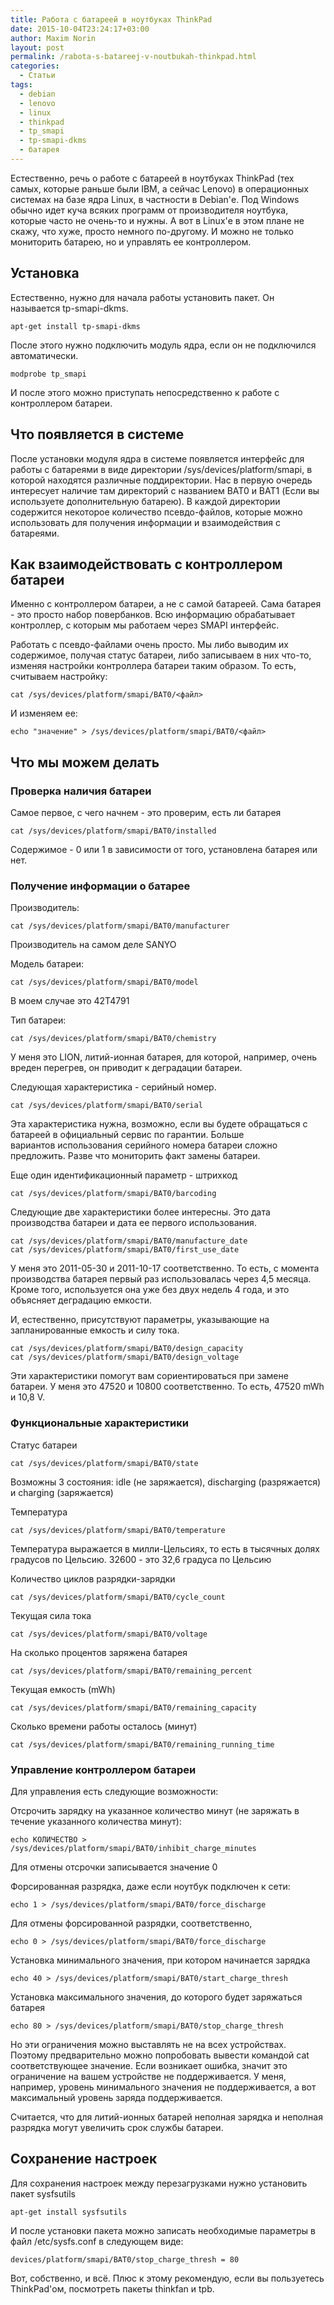 ```yaml
---
title: Работа с батареей в ноутбуках ThinkPad
date: 2015-10-04T23:24:17+03:00
author: Maxim Norin
layout: post
permalink: /rabota-s-batareej-v-noutbukah-thinkpad.html
categories:
  - Статьи
tags:
  - debian
  - lenovo
  - linux
  - thinkpad
  - tp_smapi
  - tp-smapi-dkms
  - батарея
---
```

Естественно, речь о работе с батареей в ноутбуках ThinkPad (тех самых, которые раньше были IBM, а сейчас Lenovo) в операционных системах на базе ядра Linux, в частности в Debian'е. Под Windows обычно идет куча всяких программ от производителя ноутбука, которые часто не очень-то и нужны. А вот в Linux'е в этом плане не скажу, что хуже, просто немного по-другому. И можно не только мониторить батарею, но и управлять ее контроллером.<!--more-->
## Установка
Естественно, нужно для начала работы установить пакет. Он называется tp-smapi-dkms.
```
apt-get install tp-smapi-dkms
```
После этого нужно подключить модуль ядра, если он не подключился автоматически.
```
modprobe tp_smapi
```
И после этого можно приступать непосредственно к работе с контроллером батареи.

## Что появляется в системе
После установки модуля ядра в системе появляется интерфейс для работы с батареями в виде директории /sys/devices/platform/smapi, в которой находятся различные поддиректории. Нас в первую очередь интересует наличие там директорий с названием BAT0 и BAT1 (Если вы используете дополнительную батарею). В каждой директории содержится некоторое количество псевдо-файлов, которые можно использовать для получения информации и взаимодействия с батареями.

## Как взаимодействовать с контроллером батареи
Именно с контроллером батареи, а не с самой батареей. Сама батарея - это просто набор повербанков. Всю информацию обрабатывает контроллер, с которым мы работаем через SMAPI интерфейс.

Работать с псевдо-файлами очень просто. Мы либо выводим их содержимое, получая статус батареи, либо записываем в них что-то, изменяя настройки контроллера батареи таким образом. То есть, считываем настройку:
```
cat /sys/devices/platform/smapi/BAT0/<файл>
```
И изменяем ее:
```
echo "значение" > /sys/devices/platform/smapi/BAT0/<файл>
```

## Что мы можем делать

### Проверка наличия батареи
Самое первое, с чего начнем - это проверим, есть ли батарея
```
cat /sys/devices/platform/smapi/BAT0/installed
```
Содержимое - 0 или 1 в зависимости от того, установлена батарея или нет.

### Получение информации о батарее
Производитель:
```
cat /sys/devices/platform/smapi/BAT0/manufacturer
```
Производитель на самом деле SANYO

Модель батареи:
```
cat /sys/devices/platform/smapi/BAT0/model
```
В моем случае это 42T4791

Тип батареи:
```
cat /sys/devices/platform/smapi/BAT0/chemistry
```
У меня это LION, литий-ионная батарея, для которой, например, очень вреден перегрев, он приводит к деградации батареи.

Следующая характеристика - серийный номер.
```
cat /sys/devices/platform/smapi/BAT0/serial
```
Эта характеристика нужна, возможно, если вы будете обращаться с батареей в официальный сервис по гарантии. Больше вариантов использования серийного номера батареи сложно предложить. Разве что мониторить факт замены батареи.

Еще один идентификационный параметр - штрихкод
```
cat /sys/devices/platform/smapi/BAT0/barcoding
```
Следующие две характеристики более интересны. Это дата производства батареи и дата ее первого использования.
```
cat /sys/devices/platform/smapi/BAT0/manufacture_date
cat /sys/devices/platform/smapi/BAT0/first_use_date
```
У меня это 2011-05-30 и 2011-10-17 соответственно. То есть, с момента производства батарея первый раз использовалась через 4,5 месяца. Кроме того, используется она уже без двух недель 4 года, и это объясняет деградацию емкости.

И, естественно, присутствуют параметры, указывающие на запланированные емкость и силу тока.
```
cat /sys/devices/platform/smapi/BAT0/design_capacity
cat /sys/devices/platform/smapi/BAT0/design_voltage
```
Эти характеристики помогут вам сориентироваться при замене батареи. У меня это 47520 и 10800 соответственно. То есть, 47520 mWh и 10,8 V.

### Функциональные характеристики
Статус батареи
```
cat /sys/devices/platform/smapi/BAT0/state
```
Возможны 3 состояния: idle (не заряжается), discharging (разряжается) и charging (заряжается)

Температура
```
cat /sys/devices/platform/smapi/BAT0/temperature
```
Температура выражается в милли-Цельсиях, то есть в тысячных долях градусов по Цельсию. 32600 - это 32,6 градуса по Цельсию

Количество циклов разрядки-зарядки
```
cat /sys/devices/platform/smapi/BAT0/cycle_count
```
Текущая сила тока
```
cat /sys/devices/platform/smapi/BAT0/voltage
```
На сколько процентов заряжена батарея
```
cat /sys/devices/platform/smapi/BAT0/remaining_percent
```
Текущая емкость (mWh)
```
cat /sys/devices/platform/smapi/BAT0/remaining_capacity
```
Сколько времени работы осталось (минут)
```
cat /sys/devices/platform/smapi/BAT0/remaining_running_time
```

### Управление контроллером батареи
Для управления есть следующие возможности:

Отсрочить зарядку на указанное количество минут (не заряжать в течение указанного количества минут):
```
echo КОЛИЧЕСТВО > /sys/devices/platform/smapi/BAT0/inhibit_charge_minutes
```
Для отмены отсрочки записывается значение 0

Форсированная разрядка, даже если ноутбук подключен к сети:
```
echo 1 > /sys/devices/platform/smapi/BAT0/force_discharge
```
Для отмены форсированной разрядки, соответственно,
```
echo 0 > /sys/devices/platform/smapi/BAT0/force_discharge
```
Установка минимального значения, при котором начинается зарядка
```
echo 40 > /sys/devices/platform/smapi/BAT0/start_charge_thresh
```
Установка максимального значения, до которого будет заряжаться батарея
```
echo 80 > /sys/devices/platform/smapi/BAT0/stop_charge_thresh
```
Но эти ограничения можно выставлять не на всех устройствах. Поэтому предварительно можно попробовать вывести командой cat соответствующее значение. Если возникает ошибка, значит это ограничение на вашем устройстве не поддерживается. У меня, например, уровень минимального значения не поддерживается, а вот максимальный уровень заряда поддерживается.

Считается, что для литий-ионных батарей неполная зарядка и неполная разрядка могут увеличить срок службы батареи.

## Сохранение настроек
Для сохранения настроек между перезагрузками нужно установить пакет sysfsutils
```
apt-get install sysfsutils
```
И после установки пакета можно записать необходимые параметры в файл /etc/sysfs.conf в следующем виде:
```
devices/platform/smapi/BAT0/stop_charge_thresh = 80
```
Вот, собственно, и всё. Плюс к этому рекомендую, если вы пользуетесь ThinkPad'ом, посмотреть пакеты thinkfan и tpb.